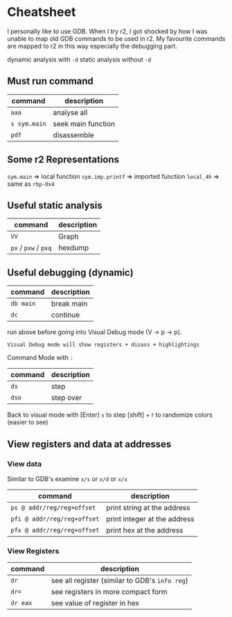 # Cheatsheet
I personally like to use GDB. When I try r2, I got shocked by how I was unable to map old GDB commands to be used in r2.
My favourite commands are mapped to r2 in this way especially the debugging part. 

dynamic analysis with `-d`
static analysis without `-d`

## Must run command
|command|description|
|----|---|
|`aaa`|analyse all
|`s sym.main`| seek main function
|`pdf`| disassemble

## Some r2 Representations
`sym.main`              => local function
`sym.imp.printf`        => imported function
`local_4h`              => same as `rbp-0x4`

## Useful static analysis
|command|description|
|----|---|
|`VV`| Graph|
|`px` / `pxw` / `pxq` | hexdump|

## Useful debugging (dynamic)

|command|description|
|----|---|
|`db main`| break main|
|`dc`| continue |
run above before going into Visual Debug mode (V -> p -> p).

    Visual Debug mode will show registers + disass + highlightings

Command Mode with `:`

|command|description|
|----|---|
|`ds`| step|
|`dso`| step over|

Back to visual mode with [Enter]
`s` to step
[shift] + r  to randomize colors (easier to see)

## View registers and data at addresses

### View data
Similar to GDB's examine `x/s` or `x/d` or `x/x`

|command|description|
|----|---|
|`ps @ addr/reg/reg+offset`| print string at the address |
|`pfi @ addr/reg/reg+offset`| print integer at the address |
|`pfx @ addr/reg/reg+offset`| print hex at the address |


### View Registers

|command|description|
|----|---|
| `dr` | see all register (similar to GDB's `info reg`) |
| `dr=` | see registers in more compact form |
| `dr eax` | see value of register in hex |
